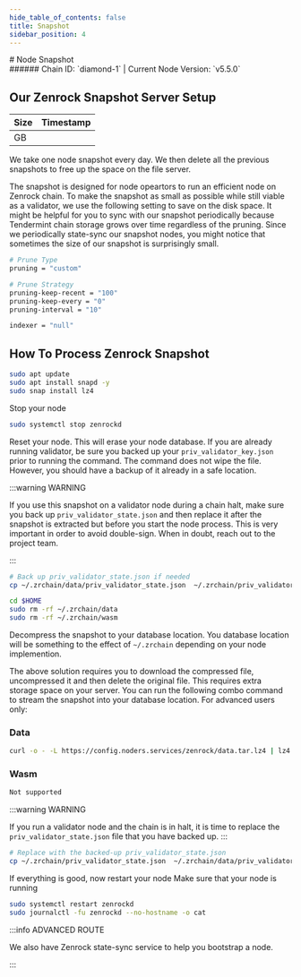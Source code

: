 ```yaml
---
hide_table_of_contents: false
title: Snapshot
sidebar_position: 4
---
```


<div class="h1-with-icon icon-zenrock">
# Node Snapshot
</div>
###### Chain ID: `diamond-1` | Current Node Version: `v5.5.0`

## Our Zenrock Snapshot Server Setup

| Size   | Timestamp   |
|--------|-------------|
|  GB |  |


We take one node snapshot every day. We then delete all the previous snapshots to free up the space on the file server.

The snapshot is designed for node opeartors to run an efficient node on Zenrock chain. To make the snapshot as small as possible while still viable as a validator, we use the following setting to save on the disk space. It might be helpful for you to sync with our snapshot periodically because Tendermint chain storage grows over time regardless of the pruning. Since we periodically state-sync our snapshot nodes, you might notice that sometimes the size of our snapshot is surprisingly small.

```bash title="app.toml"
# Prune Type
pruning = "custom"

# Prune Strategy
pruning-keep-recent = "100"
pruning-keep-every = "0"
pruning-interval = "10"
```

```bash title="config.toml"
indexer = "null"
```

## How To Process Zenrock Snapshot
```bash
sudo apt update
sudo apt install snapd -y
sudo snap install lz4
```

Stop your node
```bash
sudo systemctl stop zenrockd
```
Reset your node. This will erase your node database. If you are already running validator, be sure you backed up your `priv_validator_key.json` prior to running the command. The command does not wipe the file. However, you should have a backup of it already in a safe location.

:::warning WARNING

If you use this snapshot on a validator node during a chain halt, make sure you back up `priv_validator_state.json` and then replace it after the snapshot is extracted but before you start the node process. This is very important in order to avoid double-sign. When in doubt, reach out to the project team.

:::

```bash
# Back up priv_validator_state.json if needed
cp ~/.zrchain/data/priv_validator_state.json  ~/.zrchain/priv_validator_state.json

cd $HOME
sudo rm -rf ~/.zrchain/data
sudo rm -rf ~/.zrchain/wasm
```

Decompress the snapshot to your database location. You database location will be something to the effect of `~/.zrchain` depending on your node implemention.

The above solution requires you to download the compressed file, uncompressed it and then delete the original file. This requires extra storage space on your server. You can run the following combo command to stream the snapshot into your database location. For advanced users only:
### Data
```bash
curl -o - -L https://config.noders.services/zenrock/data.tar.lz4 | lz4 -d | tar -x -C ~/.zrchain
```
### Wasm
```bash
Not supported
```

:::warning WARNING

If you run a validator node and the chain is in halt, it is time to replace the `priv_validator_state.json` file that you have backed up.
:::

```bash
# Replace with the backed-up priv_validator_state.json
cp ~/.zrchain/priv_validator_state.json  ~/.zrchain/data/priv_validator_state.json
```

If everything is good, now restart your node
Make sure that your node is running

```bash
sudo systemctl restart zenrockd
sudo journalctl -fu zenrockd --no-hostname -o cat
```

:::info ADVANCED ROUTE

We also have Zenrock state-sync service to help you bootstrap a node.

:::
